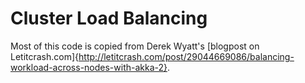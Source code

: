 Cluster Load Balancing
======================

Most of this code is copied from Derek Wyatt's [blogpost on Letitcrash.com]{http://letitcrash.com/post/29044669086/balancing-workload-across-nodes-with-akka-2}.
